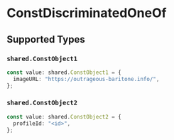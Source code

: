 # ConstDiscriminatedOneOf


## Supported Types

### `shared.ConstObject1`

```typescript
const value: shared.ConstObject1 = {
  imageURL: "https://outrageous-baritone.info/",
};
```

### `shared.ConstObject2`

```typescript
const value: shared.ConstObject2 = {
  profileId: "<id>",
};
```

